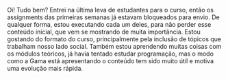 Oi! Tudo bem? Entrei na última leva de estudantes para o curso, então os assignments das primeiras semanas já estavam bloqueados para envio. De qualquer forma, estou executando cada um deles, para não perder esse conteúdo inicial, que vem se mostrando de muita importância. Estou gostando do formato do curso, principalmente pela inclusão de tópicos que trabalham nosso lado social. Também estou aprendendo muitas coisas com os módulos teóricos, já havia tentado estudar programação, mas o modo como a Gama está apresentando o conteúdo tem sido muito útil e motiva uma evolução mais rápida.